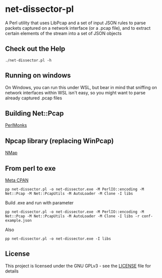# net-dissector-pl
A Perl utility that uses LibPcap and a set of input JSON rules to parse packets captured on a network interface (or a .pcap file), and to extract certain elements of the stream into a set of JSON objects

## Check out the Help
```
./net-dissector.pl -h
```

## Running on windows
On Windows, you can run this under WSL, but bear in mind that sniffing on network interfaces within WSL isn't easy, so you might want to parse already captured .pcap files

## Building Net::Pcap
[PerlMonks](https://www.perlmonks.org/?node_id=1012508)

## Npcap library (replacing WinPcap)
[NMap](https://nmap.org/npcap/)

## From perl to exe
[Meta CPAN](https://metacpan.org/pod/PAR::Packer)
 
```
pp net-dissector.pl -o net-dissector.exe -M PerlIO::encoding -M Net::Pcap -M Net::PcapUtils -M AutoLoader -M Clone -I libs
```

Build .exe and run with parameter

```
pp net-dissector.pl -o net-dissector.exe -M PerlIO::encoding -M Net::Pcap -M Net::PcapUtils -M AutoLoader -M Clone -I libs -r conf-example.json
```

Also

```
pp net-dissector.pl -o net-dissector.exe -I libs
```

## License

This project is licensed under the GNU GPLv3 - see the [LICENSE](LICENSE) file for details
